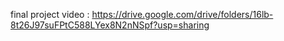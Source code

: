 final project video : 
https://drive.google.com/drive/folders/16lb-8t26J97suFPtC588LYex8N2nNSpf?usp=sharing
